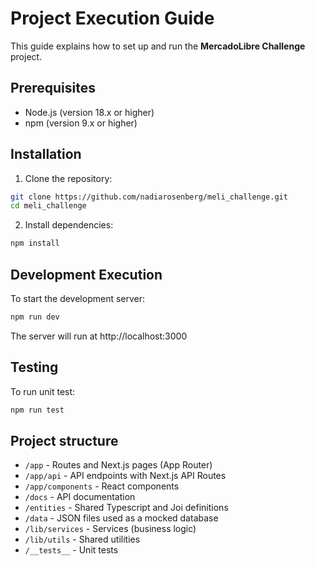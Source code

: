 # Project Execution Guide

This guide explains how to set up and run the **MercadoLibre Challenge** project.

## Prerequisites

- Node.js (version 18.x or higher)  
- npm (version 9.x or higher)

## Installation

1. Clone the repository:

```bash
git clone https://github.com/nadiarosenberg/meli_challenge.git
cd meli_challenge
```

2. Install dependencies:

```bash
npm install
```

## Development Execution

To start the development server:

```bash
npm run dev
```

The server will run at http://localhost:3000

## Testing

To run unit test:

```bash
npm run test
```

## Project structure

- `/app` - Routes and Next.js pages (App Router)
- `/app/api` - API endpoints with Next.js API Routes
- `/app/components` - React components
- `/docs` - API documentation
- `/entities` - Shared Typescript and Joi definitions
- `/data` - JSON files used as a mocked database
- `/lib/services` - Services (business logic)
- `/lib/utils` - Shared utilities 
- `/__tests__` - Unit tests
  
